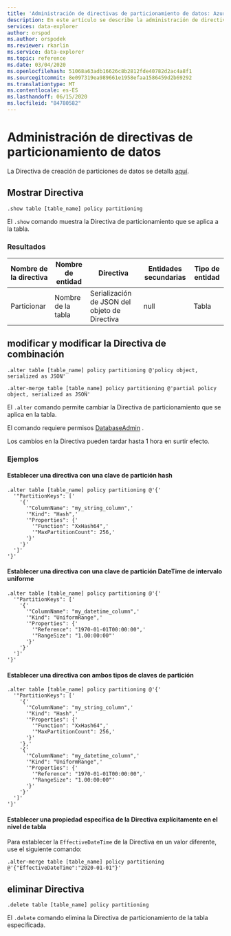 ```yaml
---
title: 'Administración de directivas de particionamiento de datos: Azure Explorador de datos | Microsoft Docs'
description: En este artículo se describe la administración de directivas de particionamiento de datos en Azure Explorador de datos.
services: data-explorer
author: orspod
ms.author: orspodek
ms.reviewer: rkarlin
ms.service: data-explorer
ms.topic: reference
ms.date: 03/04/2020
ms.openlocfilehash: 51068a63adb16626c8b2812fde40782d2ac4a8f1
ms.sourcegitcommit: 8e097319ea989661e1958efaa1586459d2b69292
ms.translationtype: MT
ms.contentlocale: es-ES
ms.lasthandoff: 06/15/2020
ms.locfileid: "84780582"
---
```

# <a name="data-partitioning-policy-management"></a>Administración de directivas de particionamiento de datos

La Directiva de creación de particiones de datos se detalla [aquí](../management/partitioningpolicy.md).

## <a name="show-policy"></a>Mostrar Directiva

```kusto
.show table [table_name] policy partitioning
```

El `.show` comando muestra la Directiva de particionamiento que se aplica a la tabla.

### <a name="output"></a>Resultados

|Nombre de la directiva | Nombre de entidad | Directiva | Entidades secundarias | Tipo de entidad
|---|---|---|---|---
|Particionar | Nombre de la tabla | Serialización de JSON del objeto de Directiva | null | Tabla

## <a name="alter-and-alter-merge-policy"></a>modificar y modificar la Directiva de combinación

```kusto
.alter table [table_name] policy partitioning @'policy object, serialized as JSON'

.alter-merge table [table_name] policy partitioning @'partial policy object, serialized as JSON'
```

El `.alter` comando permite cambiar la Directiva de particionamiento que se aplica en la tabla.

El comando requiere permisos [DatabaseAdmin](access-control/role-based-authorization.md) .

Los cambios en la Directiva pueden tardar hasta 1 hora en surtir efecto.

### <a name="examples"></a>Ejemplos

#### <a name="setting-a-policy-with-a-hash-partition-key"></a>Establecer una directiva con una clave de partición hash

```kusto
.alter table [table_name] policy partitioning @'{'
  '"PartitionKeys": ['
    '{'
      '"ColumnName": "my_string_column",'
      '"Kind": "Hash",'
      '"Properties": {'
        '"Function": "XxHash64",'
        '"MaxPartitionCount": 256,'
      '}'
    '}'
  ']'
'}'
```

#### <a name="setting-a-policy-with-a-uniform-range-datetime-partition-key"></a>Establecer una directiva con una clave de partición DateTime de intervalo uniforme

```kusto
.alter table [table_name] policy partitioning @'{'
  '"PartitionKeys": ['
    '{'
      '"ColumnName": "my_datetime_column",'
      '"Kind": "UniformRange",'
      '"Properties": {'
        '"Reference": "1970-01-01T00:00:00",'
        '"RangeSize": "1.00:00:00"'
      '}'
    '}'
  ']'
'}'
```

#### <a name="setting-a-policy-with-both-kinds-of-partition-keys"></a>Establecer una directiva con ambos tipos de claves de partición

```kusto
.alter table [table_name] policy partitioning @'{'
  '"PartitionKeys": ['
    '{'
      '"ColumnName": "my_string_column",'
      '"Kind": "Hash",'
      '"Properties": {'
        '"Function": "XxHash64",'
        '"MaxPartitionCount": 256,'
      '}'
    '},'
    '{'
      '"ColumnName": "my_datetime_column",'
      '"Kind": "UniformRange",'
      '"Properties": {'
        '"Reference": "1970-01-01T00:00:00",'
        '"RangeSize": "1.00:00:00"'
      '}'
    '}'
  ']'
'}'
```

#### <a name="setting-a-specific-property-of-the-policy-explicitly-at-table-level"></a>Establecer una propiedad específica de la Directiva explícitamente en el nivel de tabla

Para establecer la `EffectiveDateTime` de la Directiva en un valor diferente, use el siguiente comando:

```kusto
.alter-merge table [table_name] policy partitioning @'{"EffectiveDateTime":"2020-01-01"}'
```

## <a name="delete-policy"></a>eliminar Directiva

```kusto
.delete table [table_name] policy partitioning
```

El `.delete` comando elimina la Directiva de particionamiento de la tabla especificada.
